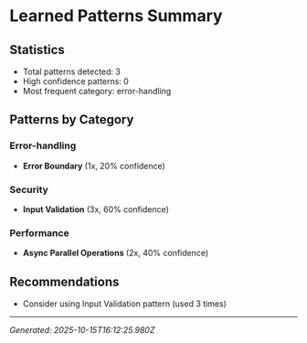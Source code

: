 # Learned Patterns Summary

## Statistics
- Total patterns detected: 3
- High confidence patterns: 0
- Most frequent category: error-handling

## Patterns by Category


### Error-handling
- **Error Boundary** (1x, 20% confidence)


### Security
- **Input Validation** (3x, 60% confidence)


### Performance
- **Async Parallel Operations** (2x, 40% confidence)


## Recommendations
- Consider using Input Validation pattern (used 3 times)

---
*Generated: 2025-10-15T16:12:25.980Z*
